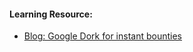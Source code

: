 #### Learning Resource:
  
  * [Blog: Google Dork for instant bounties](https://debprasadbanerjee502.medium.com/google-dork-for-instant-bounties-a332764fc3e2)

